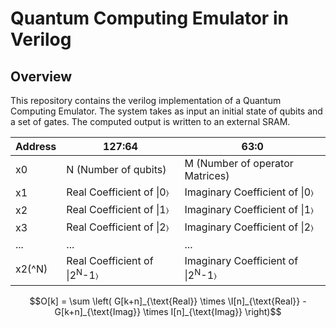 # **Quantum Computing Emulator in Verilog**
## Overview
This repository contains the verilog implementation of a Quantum Computing Emulator. The system takes as input an initial state of qubits and a set of gates. The computed output is written to an external SRAM. 


| Address      | 127:64                              | 63:0                                 |
|--------------|-------------------------------------|--------------------------------------|
| x0           | N (Number of qubits)                | M (Number of operator Matrices)      |
| x1           | Real Coefficient of \|0&#9002; | Imaginary Coefficient of \|0&#9002; |
| x2           | Real Coefficient of \|1&#9002; | Imaginary Coefficient of \|1&#9002;|
| x3           | Real Coefficient of \|2&#9002; | Imaginary Coefficient of \|2&#9002; |
| ...          | ...                                 | ...                                  |
| x2\(^N\)     | Real Coefficient of \|2<sup>N</sup>-1&#9002; | Imaginary Coefficient of \|2<sup>N</sup>-1&#9002; |

```math
O[k] = \sum \left( G[k+n]_{\text{Real}} \times \I[n]_{\text{Real}} - G[k+n]_{\text{Imag}} \times I[n]_{\text{Imag}} \right)
```

